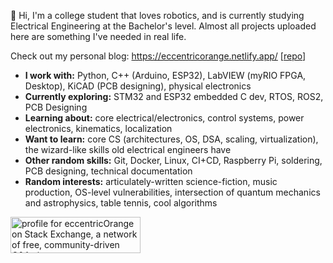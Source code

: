 👋 Hi, I'm a college student that loves robotics, and is currently studying Electrical Engineering at the Bachelor's level. Almost all projects uploaded here are something I've needed in real life.

Check out my personal blog: https://eccentricorange.netlify.app/ \[[repo](https://github.com/eccentricOrange/personal-blogs/)\]

*   **I work with:** Python, C++ (Arduino, ESP32), LabVIEW (myRIO FPGA, Desktop), KiCAD (PCB designing), physical electronics
*   **Currently exploring:** STM32 and ESP32 embedded C dev, RTOS, ROS2, PCB Designing
*   **Learning about:** core electrical/electronics, control systems, power electronics, kinematics, localization
*   **Want to learn:** core CS (architectures, OS, DSA, scaling, virtualization), the wizard-like skills old electrical engineers have
*   **Other random skills:** Git, Docker, Linux, CI+CD, Raspberry Pi, soldering, PCB designing, technical documentation
*   **Random interests:** articulately-written science-fiction, music production, OS-level vulnerabilities, intersection of quantum mechanics and astrophysics, table tennis, cool algorithms

<a href="https://stackexchange.com/users/15114379/eccentricorange"><img src="https://stackexchange.com/users/flair/15114379.png" width="208" height="58" alt="profile for eccentricOrange on Stack Exchange, a network of free, community-driven Q&amp;A sites" title="profile for eccentricOrange on Stack Exchange, a network of free, community-driven Q&amp;A sites" /></a>

<!---
eccentricOrange/eccentricOrange is a ✨ special ✨ repository because its `README.md` (this file) appears on your GitHub profile.
You can click the Preview link to take a look at your changes.
--->
